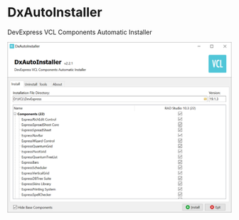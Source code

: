 # DxAutoInstaller
DevExpress VCL Components Automatic Installer

![DxAutoInstaller](Resources/Images/DxAutoInstaller.png)
